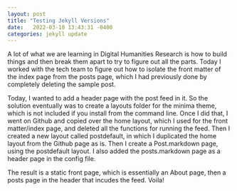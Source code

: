 ```yaml
---
layout: post
title: "Testing Jekyll Versions"
date:   2022-03-10 13:43:31 -0400
categories: jekyll update
---
```


A lot of what we are learning in Digital Humanities Research is how to build things and then break them apart to try to figure out all the parts. Today I worked with the tech team to figure out how to isolate the front matter of the index page from the posts page, which I had previously done by completely deleting the sample post.

Today, I wanted to add a header page with the post feed in it. So the solution eventually was to create a layouts folder for the minima theme, which is not included if you install from the command line. Once I did that, I went on Github and copied over the home layout, which I used for the front matter/index page, and deleted all the functions for running the feed. Then I created a new layout called postdefault, in which I duplicated the home layout from the Github page as is. Then I create a Post.markdown page, using the postdefault layout. I also added the posts.markdown page as a header page in the config file.

The result is a static front page, which is essentially an About page, then a posts page in the header that incudes the feed. Voila!  

